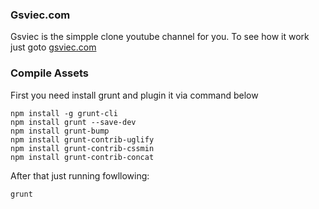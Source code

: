 ### Gsviec.com

Gsviec is the  simpple clone youtube channel for you. To see how it work just goto [gsviec.com](https://gsviec.com)



### Compile Assets

First you need install grunt and plugin it via command below

```
npm install -g grunt-cli
npm install grunt --save-dev
npm install grunt-bump
npm install grunt-contrib-uglify
npm install grunt-contrib-cssmin
npm install grunt-contrib-concat

```

After that just running fowllowing:

```
grunt

```